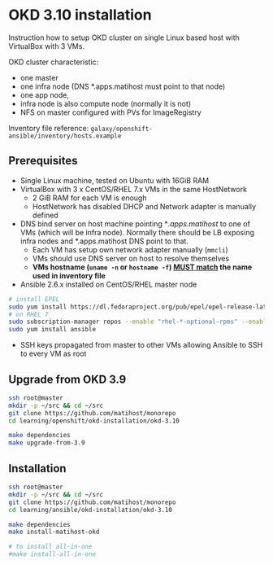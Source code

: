 # OKD 3.10 installation

Instruction how to setup OKD cluster on single Linux based host with VirtualBox with 3 VMs.

OKD cluster characteristic:

* one master
* one infra node (DNS *.apps.matihost must point to that node)
* one app node,
* infra node is also compute node (normally it is not)
* NFS on master configured with PVs for ImageRegistry

Inventory file reference: `galaxy/openshift-ansible/inventory/hosts.example`

## Prerequisites

* Single Linux machine, tested on Ubuntu with 16GiB  RAM
* VirtualBox with 3 x CentOS/RHEL 7.x VMs in the same HostNetwork
  * 2 GiB RAM for each VM is enough
  * HostNetwork has disabled DHCP and Network adapter is manually defined
* DNS bind server on host machine pointing **.apps.matihost*  to one of VMs (which will be infra node). Normally there should be LB exposing infra nodes and *.apps.matihost DNS point to that.
  * Each VM has setup own network adapter manually (`mmcli`)
  * VMs should use DNS server on host to resolve themselves
  * **VMs hostname (`uname -n` or `hostname -f`) [MUST match](https://github.com/openshift/openshift-ansible/issues/9730#issuecomment-415482818) the name used in inventory file**
* Ansible 2.6.x installed on CentOS/RHEL master node

```bash
# install EPEL
sudo yum install https://dl.fedoraproject.org/pub/epel/epel-release-latest-7.noarch.rpm
# on RHEL 7
sudo subscription-manager repos --enable "rhel-*-optional-rpms" --enable "rhel-*-extras-rpms"
sudo yum install ansible
```

* SSH keys propagated from master to other VMs allowing Ansible to SSH to every VM as root

## Upgrade from OKD 3.9

```bash
ssh root@master
mkdir -p ~/src && cd ~/src
git clone https://github.com/matihost/monorepo
cd learning/openshift/okd-installation/okd-3.10

make dependencies
make upgrade-from-3.9
```

## Installation

```bash
ssh root@master
mkdir -p ~/src && cd ~/src
git clone https://github.com/matihost/monorepo
cd learning/ansible/okd-installation/okd-3.10

make dependencies
make install-matihost-okd

# to install all-in-one
#make install-all-in-one
```
